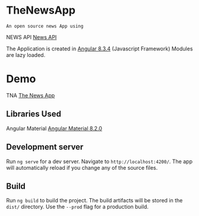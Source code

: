 # TheNewsApp

    An open source news App using

NEWS API [News API](https://newsapi.org)

The Application is created in [Angular 8.3.4](https://angular.io) (Javascript Framework)
Modules are lazy loaded.

# Demo

TNA [The News App](https://thenewsapp.netlify.com)

## Libraries Used

Angular Material [Angular Material 8.2.0](https://material.angular.io)

## Development server

Run `ng serve` for a dev server. Navigate to `http://localhost:4200/`. The app will automatically reload if you change any of the source files.

## Build

Run `ng build` to build the project. The build artifacts will be stored in the `dist/` directory. Use the `--prod` flag for a production build.
